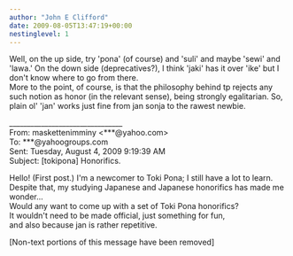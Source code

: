```yaml
---
author: "John E Clifford"
date: 2009-08-05T13:47:19+00:00
nestinglevel: 1
---
```

Well, on the up side, try 'pona' (of course) and 'suli' and maybe 'sewi' and 'lawa.' On the down side (deprecatives?), I think 'jaki' has it over 'ike' but I don't know where to go from there.  
More to the point, of course, is that the philosophy behind tp rejects any such notion as honor (in the relevant sense), being strongly egalitarian. So, plain ol' 'jan' works just fine from jan sonja to the rawest newbie.  
  
  
  
  
\_\_\_\_\_\_\_\_\_\_\_\_\_\_\_\_\_\_\_\_\_\_\_\_\_\_\_\_\_\_\_\_  
From: maskettenimminy <\*\*\*@yahoo.com>  
To: \*\*\*@yahoogroups.com  
Sent: Tuesday, August 4, 2009 9:19:39 AM  
Subject: \[tokipona\] Honorifics.  
  
  
Hello! (First post.) I'm a newcomer to Toki Pona; I still have a lot to learn.  
Despite that, my studying Japanese and Japanese honorifics has made me wonder...  
Would any want to come up with a set of Toki Pona honorifics?  
It wouldn't need to be made official, just something for fun,  
and also because jan is rather repetitive.  
  
  
  
  
  
  
  
\[Non-text portions of this message have been removed\]